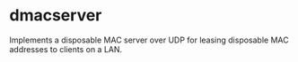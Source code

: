 # dmacserver
Implements a disposable MAC server over UDP for leasing disposable MAC addresses to clients on a LAN.
